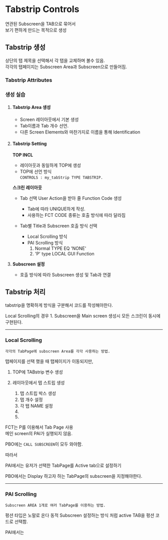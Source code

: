 # Tabstrip Controls

연관된 Subscreen을 TAB으로 묶어서   
보기 편하게 만드는 목적으로 생성   

## Tabstrip 생성

상단의 탭 제목을 선택해서 각 탭을 교체하며 볼수 있음.  
각각의 탭페이지는 Subscreen Area과 Subscreen으로 만들어짐.  

### Tabstrip Attributes

### 생성 실습
1. #### **Tabstrip Area 생성** 
    - Screen 레이아웃에서 기본 생성
    - Tab이름과 Tab 개수 선언.
    - 다른 Screen Elements와 마찬가지로 이름을 통해 Identification


2. #### **Tabstrip Setting** 
   **TOP INCL**  
    - 레이아웃과 동일하게 TOP에 생성  
    - TOP에 선언 방식   
    `CONTROLS : my_tabStrip TYPE TABSTRIP.`  

   **스크린 레이아웃**

    - Tab 선택 User Action을 받아 줄 Function Code 생성
        - Tab에 따라 UNIQUE하게 작성.
        - 사용하는 FCT CODE 종류는 호출 방식에 따라 달라짐

    - Tab별 Title과 Subscreen 호출 방식 선택
        - Local Scrolling 방식
        - PAI Scrolling 방식
            1. Normal TYPE EQ 'NONE'
            2. 'P' type LOCAL GUI Function

3. **Subscreen 설정**   
    - 호출 방식에 따라 Subscreen 생성 및 Tab과 연결

## Tabstrip 처리

tabstrip을 명확하게 방식을 구분해서 코드를 작성해야한다.

Local Scrolling의 경우
    1. Subscreen을 Main screen 생성시 모든 스크린이 동시에 구현된다.

---
### Local Scrolling

    각각의 TabPage에 subscreen Area를 각각 사용하는 방법.

탭페이지를 선택 했을 때 탭페이지가 이동되지만,  

1. TOP에 TABstrip 변수 생성

2. 레이아웃에서 탭 스트립 생성
    1. 탭 스트립 박스 생성
    2. 탭 개수 설정
    3. 각 탭 NAME 설정
    4. 
    5. 
     

FCT는 P를 이용해서 Tab Page 사용  
메인 screen의 PAI가 실행되지 않음.  

PBO에는 `CALL SUBSCREEN`이 모두 와야함.      

따라서

PAI에서는
 유저가 선택한 TabPage를 Active tab으로 설정하기

PBO에서는 
Display 하고자 하는 TabPage의 subscreen을 지정해야한다.

---
### PAI Scrolling
    Subscreen AREA 1개로 여러 TabPage를 이용하는 방법.
    
펑션 타입은 노말로 온다
동적 Subscreen 설정하는 방식 처럼 
active TAB을 펑션 코드로 선택함. 

 PAI에서는 